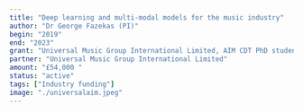 ```yaml
---
title: "Deep learning and multi-modal models for the music industry"
author: "Dr George Fazekas (PI)"
begin: "2019"
end: "2023"
grant: "Universal Music Group International Limited, AIM CDT PhD studentship"
partner: "Universal Music Group International Limited"
amount: "£54,000 "
status: "active"
tags: ["Industry funding"]
image: "./universalaim.jpeg"
---
```

